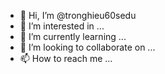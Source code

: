 - 👋 Hi, I’m @tronghieu60sedu
- 👀 I’m interested in ...
- 🌱 I’m currently learning ...
- 💞️ I’m looking to collaborate on ...
- 📫 How to reach me ...

<!---
tronghieu60sedu/tronghieu60sedu is a ✨ special ✨ repository because its `README.md` (this file) appears on your GitHub profile.
You can click the Preview link to take a look at your changes.
--->
